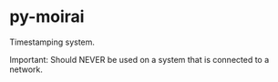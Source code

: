 # py-moirai

Timestamping system.

Important: Should NEVER be used on a system that is connected to a network.
